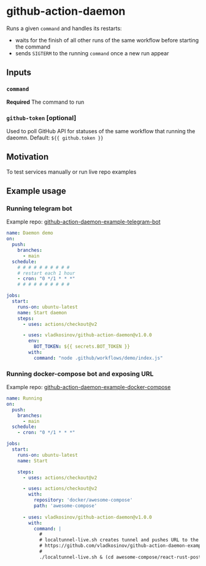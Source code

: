 # github-action-daemon

Runs a given `command` and handles its restarts:

- waits for the finish of all other runs of the same workflow before starting the command
- sends `SIGTERM` to the running `command` once a new run appear

## Inputs

### `command`

**Required** The command to run

### `github-token` [optional]

Used to poll GitHub API for statuses of the same workflow that running the daeomn. Default: `${{ github.token }}`


## Motivation

To test services manually or run live repo examples

## Example usage

### Running telegram bot
Example repo: [github-action-daemon-example-telegram-bot](https://github.com/vladkosinov/github-action-daemon-example-telegram-bot)

```yml
name: Daemon demo
on:
  push:
    branches:
      - main
  schedule:
    # # # # # # # # # #
    # restart each 1 hour
    - cron: "0 */1 * * *"
    # # # # # # # # # # 

jobs:
  start:
    runs-on: ubuntu-latest
    name: Start daemon
    steps:
      - uses: actions/checkout@v2

      - uses: vladkosinov/github-action-daemon@v1.0.0
        env:
          BOT_TOKEN: ${{ secrets.BOT_TOKEN }}
        with:
          command: "node .github/workflows/demo/index.js"
```

### Running docker-compose bot and exposing URL
Example repo: [github-action-daemon-example-docker-compose](https://github.com/vladkosinov/github-action-daemon-example-docker-compose)

```yml
name: Running
on:
  push:
    branches:
      - main
  schedule:
    - cron: "0 */1 * * *"

jobs:
  start:
    runs-on: ubuntu-latest
    name: Start

    steps:
      - uses: actions/checkout@v2

      - uses: actions/checkout@v2
        with:
          repository: 'docker/awesome-compose'
          path: 'awesome-compose'
      
      - uses: vladkosinov/github-action-daemon@v1.0.0
        with:
          command: |
            #
            # localtunnel-live.sh creates tunnel and pushes URL to the README.md
            # https://github.com/vladkosinov/github-action-daemon-example-docker-compose/blob/main/localtunnel-live.sh
            #
            ./localtunnel-live.sh & (cd awesome-compose/react-rust-postgres && docker-compose up)
```
